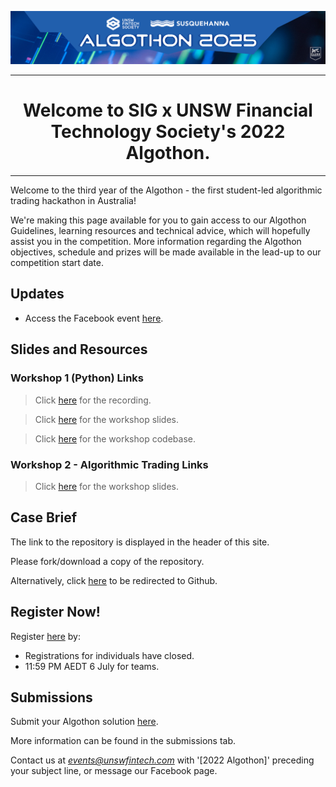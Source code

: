 ![Cover photo](./img/cp.png)

---

# <center>Welcome to SIG x UNSW Financial Technology Society's 2022 Algothon.</center>

---

[//]: # (For full documentation visit [mkdocs.org]&#40;https://www.mkdocs.org&#41;.)
Welcome to the third year of the Algothon - the first student-led algorithmic trading hackathon in Australia!

We're making this page available for you to gain access to our Algothon Guidelines, learning resources and technical advice, which will hopefully assist you in the competition. More information regarding the Algothon objectives, schedule and prizes will be made available in the lead-up to our competition start date.

## Updates 

- Access the Facebook event [here](https://fb.me/e/2s8B14mEG).

## Slides and Resources

### Workshop 1 (Python) Links
> Click [here](https://zoom.us/rec/share/sF8EVA8-_VaUEnGM-3ZoIgSbD5bYyGoW1TXnYD1U71-A0PHdR_8DU116lU2Ab5Qi.OhWS8Dh6lV2ibvC9) for the recording.

> Click [here](https://unsw-my.sharepoint.com/:p:/g/personal/z5363065_ad_unsw_edu_au/EU0JccsEvXpAqg_s6zTMS2MBR3nhdrKBAT9pcOBlouPE_g?rtime=DCx2B_5U2kg) for the workshop slides.

> Click [here](https://replit.com/@UNSW-Fintech-So/AlgothonWorkshop1-Overview#main.py) for the workshop codebase.

### Workshop 2 - Algorithmic Trading Links

> Click [here](https://drive.google.com/file/d/1qJPwl48jnsaiHP7QxfK7TlED60zx0UO2/view?usp=sharing) for the workshop slides.


## Case Brief
The link to the repository is displayed in the header of this site. 

Please fork/download a copy of the repository. 

Alternatively, click [here](https://github.com/UNSW-Fintech-Society-Events/algothon2022-starter-code) to be redirected to Github.

## Register Now!

Register [here](https://forms.gle/mjyngHGdPRPeCdWH9) by:

* Registrations for individuals have closed. 
* 11:59 PM AEDT 6 July for teams.

## Submissions

Submit your Algothon solution [here](https://docs.google.com/forms/d/1ob93KtRs64805ReBImVRcpZ2qdcf0wan8KVg65bRB_4/edit?no_redirect=true). 

More information can be found in the submissions tab. 

Contact us at *events@unswfintech.com* with '[2022 Algothon]' preceding your subject line, or message our Facebook page.
